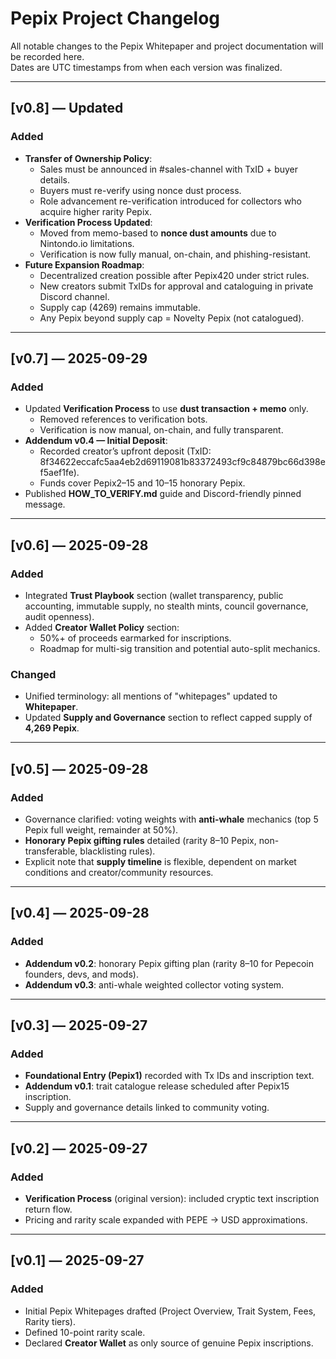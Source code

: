 # Pepix Project Changelog

All notable changes to the Pepix Whitepaper and project documentation will be recorded here.  
Dates are UTC timestamps from when each version was finalized.  

---

## [v0.8] — Updated
### Added
- **Transfer of Ownership Policy**:
  - Sales must be announced in #sales-channel with TxID + buyer details.
  - Buyers must re-verify using nonce dust process.
  - Role advancement re-verification introduced for collectors who acquire higher rarity Pepix.
- **Verification Process Updated**:
  - Moved from memo-based to **nonce dust amounts** due to Nintondo.io limitations.
  - Verification is now fully manual, on-chain, and phishing-resistant.
- **Future Expansion Roadmap**:
  - Decentralized creation possible after Pepix420 under strict rules.
  - New creators submit TxIDs for approval and cataloguing in private Discord channel.
  - Supply cap (4269) remains immutable.
  - Any Pepix beyond supply cap = Novelty Pepix (not catalogued).

---

## [v0.7] — 2025-09-29
### Added
- Updated **Verification Process** to use **dust transaction + memo** only.  
  - Removed references to verification bots.  
  - Verification is now manual, on-chain, and fully transparent.  
- **Addendum v0.4 — Initial Deposit**:  
  - Recorded creator’s upfront deposit (TxID: 8f34622eccafc5aa4eb2d69119081b83372493cf9c84879bc66d398ef5aef1fe).  
  - Funds cover Pepix2–15 and 10–15 honorary Pepix.  
- Published **HOW_TO_VERIFY.md** guide and Discord-friendly pinned message.  

---

## [v0.6] — 2025-09-28
### Added
- Integrated **Trust Playbook** section (wallet transparency, public accounting, immutable supply, no stealth mints, council governance, audit openness).  
- Added **Creator Wallet Policy** section:
  - 50%+ of proceeds earmarked for inscriptions.  
  - Roadmap for multi-sig transition and potential auto-split mechanics.  

### Changed
- Unified terminology: all mentions of "whitepages" updated to **Whitepaper**.  
- Updated **Supply and Governance** section to reflect capped supply of **4,269 Pepix**.  

---

## [v0.5] — 2025-09-28
### Added
- Governance clarified: voting weights with **anti-whale** mechanics (top 5 Pepix full weight, remainder at 50%).  
- **Honorary Pepix gifting rules** detailed (rarity 8–10 Pepix, non-transferable, blacklisting rules).  
- Explicit note that **supply timeline** is flexible, dependent on market conditions and creator/community resources.  

---

## [v0.4] — 2025-09-28
### Added
- **Addendum v0.2**: honorary Pepix gifting plan (rarity 8–10 for Pepecoin founders, devs, and mods).  
- **Addendum v0.3**: anti-whale weighted collector voting system.  

---

## [v0.3] — 2025-09-27
### Added
- **Foundational Entry (Pepix1)** recorded with Tx IDs and inscription text.  
- **Addendum v0.1**: trait catalogue release scheduled after Pepix15 inscription.  
- Supply and governance details linked to community voting.  

---

## [v0.2] — 2025-09-27
### Added
- **Verification Process** (original version): included cryptic text inscription return flow.  
- Pricing and rarity scale expanded with PEPE → USD approximations.  

---

## [v0.1] — 2025-09-27
### Added
- Initial Pepix Whitepages drafted (Project Overview, Trait System, Fees, Rarity tiers).  
- Defined 10-point rarity scale.  
- Declared **Creator Wallet** as only source of genuine Pepix inscriptions.  
